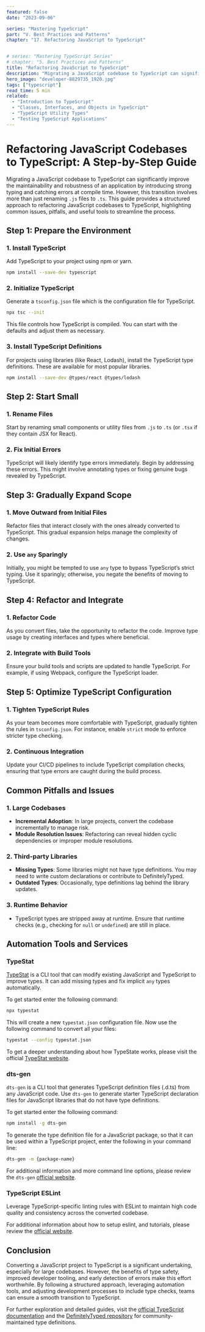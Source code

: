 ```yaml
---
featured: false
date: "2023-09-06"

series: "Mastering TypeScript"
part: "V. Best Practices and Patterns"
chapter: "17. Refactoring JavaScript to TypeScript"


# series: "Mastering TypeScript Series"
# chapter: "5. Best Practices and Patterns"
title: "Refactoring JavaScript to TypeScript"
description: "Migrating a JavaScript codebase to TypeScript can significantly improve the maintainability and robustness of an application by introducing strong typing and catching errors at compile time."
hero_image: "developer-8829735_1920.jpg"
tags: ["typescript"]
read_time: 5 min
related:
  - "Introduction to TypeScript"
  - "Classes, Interfaces, and Objects in TypeScript"
  - "TypeScript Utility Types"
  - "Testing TypeScript Applications"
---
```


# Refactoring JavaScript Codebases to TypeScript: A Step-by-Step Guide

Migrating a JavaScript codebase to TypeScript can significantly improve the maintainability and robustness of an application by introducing strong typing and catching errors at compile time. However, this transition involves more than just renaming `.js` files to `.ts`. This guide provides a structured approach to refactoring JavaScript codebases to TypeScript, highlighting common issues, pitfalls, and useful tools to streamline the process.

## Step 1: Prepare the Environment

### 1. Install TypeScript

Add TypeScript to your project using npm or yarn.

```bash
npm install --save-dev typescript
```

### 2. Initialize TypeScript

Generate a `tsconfig.json` file which is the configuration file for TypeScript.

```bash
npx tsc --init
```

This file controls how TypeScript is compiled. You can start with the defaults and adjust them as necessary.

### 3. Install TypeScript Definitions

For projects using libraries (like React, Lodash), install the TypeScript type definitions. These are available for most popular libraries.

```bash
npm install --save-dev @types/react @types/lodash
```

## Step 2: Start Small

### 1. Rename Files

Start by renaming small components or utility files from `.js` to `.ts` (or `.tsx` if they contain JSX for React).

### 2. Fix Initial Errors

TypeScript will likely identify type errors immediately. Begin by addressing these errors. This might involve annotating types or fixing genuine bugs revealed by TypeScript.

## Step 3: Gradually Expand Scope

### 1. Move Outward from Initial Files

Refactor files that interact closely with the ones already converted to TypeScript. This gradual expansion helps manage the complexity of changes.

### 2. Use `any` Sparingly

Initially, you might be tempted to use `any` type to bypass TypeScript’s strict typing. Use it sparingly; otherwise, you negate the benefits of moving to TypeScript.

## Step 4: Refactor and Integrate

### 1. Refactor Code

As you convert files, take the opportunity to refactor the code. Improve type usage by creating interfaces and types where beneficial.

### 2. Integrate with Build Tools

Ensure your build tools and scripts are updated to handle TypeScript. For example, if using Webpack, configure the TypeScript loader.

## Step 5: Optimize TypeScript Configuration

### 1. Tighten TypeScript Rules

As your team becomes more comfortable with TypeScript, gradually tighten the rules in `tsconfig.json`. For instance, enable `strict` mode to enforce stricter type checking.

### 2. Continuous Integration

Update your CI/CD pipelines to include TypeScript compilation checks, ensuring that type errors are caught during the build process.

## Common Pitfalls and Issues

### 1. Large Codebases

- **Incremental Adoption**: In large projects, convert the codebase incrementally to manage risk.
- **Module Resolution Issues**: Refactoring can reveal hidden cyclic dependencies or improper module resolutions.

### 2. Third-party Libraries

- **Missing Types**: Some libraries might not have type definitions. You may need to write custom declarations or contribute to DefinitelyTyped.
- **Outdated Types**: Occasionally, type definitions lag behind the library updates.

### 3. Runtime Behavior

- TypeScript types are stripped away at runtime. Ensure that runtime checks (e.g., checking for `null` or `undefined`) are still in place.

## Automation Tools and Services

### TypeStat

[TypeStat](https://github.com/JoshuaKGoldberg/TypeStat) is a CLI tool that can modify existing JavaScript and TypeScript to improve types. It can add missing types and fix implicit `any` types automatically.

To get started enter the following command:

```bash
npx typestat
```

This will create a new `typestat.json` configuration file. Now use the following command to convert all your files:

```bash
typestat --config typestat.json
```

To get a deeper understanding about how TypeState works, please visit the official [TypeStat website](https://github.com/JoshuaKGoldberg/TypeStat).

### dts-gen

`dts-gen` is a CLI tool that generates TypeScript definition files (.d.ts) from any JavaScript code. Use `dts-gen` to generate starter TypeScript declaration files for JavaScript libraries that do not have type definitions.

To get started enter the following command:

```bash
npm install -g dts-gen
```

To generate the type definition file for a JavaScript package, so that it can be used within a TypeScript project, enter the following in your command line:

```bash
dts-gen -m {package-name}
```

For additional information and more command line options, please review the `dts-gen` [official website](https://github.com/microsoft/DefinitelyTyped-tools/tree/main/packages/dts-gen).


### TypeScript ESLint

Leverage TypeScript-specific linting rules with ESLint to maintain high code quality and consistency across the converted codebase.

For additional information about how to setup eslint, and tutorials, please review the [official website](https://eslint.org/).

## Conclusion

Converting a JavaScript project to TypeScript is a significant undertaking, especially for large codebases. However, the benefits of type safety, improved developer tooling, and early detection of errors make this effort worthwhile. By following a structured approach, leveraging automation tools, and adjusting development processes to include type checks, teams can ensure a smooth transition to TypeScript.

For further exploration and detailed guides, visit the [official TypeScript documentation](https://www.typescriptlang.org/docs/) and the [DefinitelyTyped repository](https://github.com/DefinitelyTyped/DefinitelyTyped) for community-maintained type definitions.

